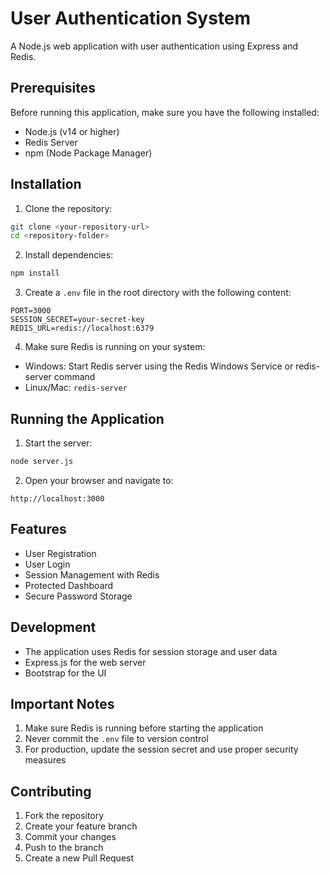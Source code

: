 # User Authentication System

A Node.js web application with user authentication using Express and Redis.

## Prerequisites

Before running this application, make sure you have the following installed:
- Node.js (v14 or higher)
- Redis Server
- npm (Node Package Manager)

## Installation

1. Clone the repository:
```bash
git clone <your-repository-url>
cd <repository-folder>
```

2. Install dependencies:
```bash
npm install
```

3. Create a `.env` file in the root directory with the following content:
```
PORT=3000
SESSION_SECRET=your-secret-key
REDIS_URL=redis://localhost:6379
```

4. Make sure Redis is running on your system:
- Windows: Start Redis server using the Redis Windows Service or redis-server command
- Linux/Mac: `redis-server`

## Running the Application

1. Start the server:
```bash
node server.js
```

2. Open your browser and navigate to:
```
http://localhost:3000
```

## Features

- User Registration
- User Login
- Session Management with Redis
- Protected Dashboard
- Secure Password Storage

## Development

- The application uses Redis for session storage and user data
- Express.js for the web server
- Bootstrap for the UI

## Important Notes

1. Make sure Redis is running before starting the application
2. Never commit the `.env` file to version control
3. For production, update the session secret and use proper security measures

## Contributing

1. Fork the repository
2. Create your feature branch
3. Commit your changes
4. Push to the branch
5. Create a new Pull Request
